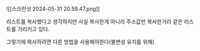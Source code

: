 
![[스크린샷 2024-05-31 20.59.47.png]]

리스트를 복사했다고 생각하지만 사실 복사한게 아니라 주소값만 복사한거라 같은 리스트를 가리키고 있다.

그렇기에 복사하려면 다른 방법을 사용해야한다(불변성 유지를 위해)

